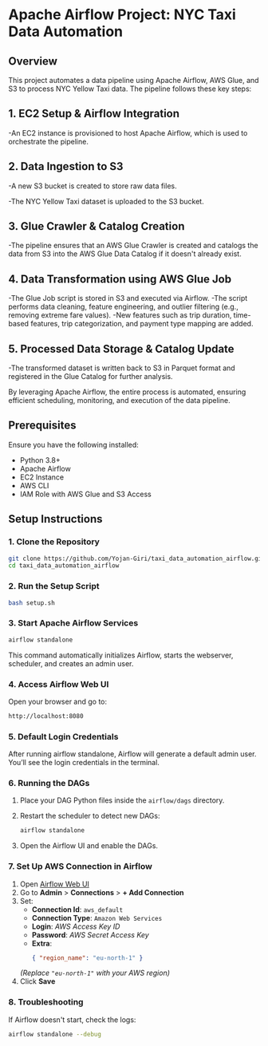 # Apache Airflow Project: NYC Taxi Data Automation

## Overview
This project automates a data pipeline using Apache Airflow, AWS Glue, and S3 to process NYC Yellow Taxi data. The pipeline follows these key steps:

## 1. EC2 Setup & Airflow Integration

-An EC2 instance is provisioned to host Apache Airflow, which is used to orchestrate the pipeline.

## 2. Data Ingestion to S3

-A new S3 bucket is created to store raw data files.

-The NYC Yellow Taxi dataset is uploaded to the S3 bucket.

## 3. Glue Crawler & Catalog Creation

-The pipeline ensures that an AWS Glue Crawler is created and catalogs the data from S3 into the AWS Glue Data Catalog if it doesn't already exist.

## 4. Data Transformation using AWS Glue Job

-The Glue Job script is stored in S3 and executed via Airflow.
-The script performs data cleaning, feature engineering, and outlier filtering (e.g., removing extreme fare values).
-New features such as trip duration, time-based features, trip categorization, and payment type mapping are added.
## 5. Processed Data Storage & Catalog Update

-The transformed dataset is written back to S3 in Parquet format and registered in the Glue Catalog for further analysis.

By leveraging Apache Airflow, the entire process is automated, ensuring efficient scheduling, monitoring, and execution of the data pipeline. 

## Prerequisites
Ensure you have the following installed:

- Python 3.8+
- Apache Airflow
- EC2 Instance
- AWS CLI 
- IAM Role with AWS Glue and S3 Access

## Setup Instructions

### 1. Clone the Repository

```bash
git clone https://github.com/Yojan-Giri/taxi_data_automation_airflow.git
cd taxi_data_automation_airflow
```
### 2. Run the Setup Script

```bash
bash setup.sh
```
### 3. Start Apache Airflow Services

```bash
airflow standalone
```
This command automatically initializes Airflow, starts the webserver, scheduler, and creates an admin user.

### 4. Access Airflow Web UI
Open your browser and go to:

```bash
http://localhost:8080
```

### 5. Default Login Credentials

After running airflow standalone, Airflow will generate a default admin user. You’ll see the login credentials in the terminal.

### 6. Running the DAGs

1. Place your DAG Python files inside the `airflow/dags` directory.

2. Restart the scheduler to detect new DAGs:

   ```bash
   airflow standalone
   ```
3. Open the Airflow UI and enable the DAGs.

### 7. Set Up AWS Connection in Airflow  

1. Open [Airflow Web UI](http://localhost:8080)  
2. Go to **Admin** > **Connections** > **+ Add Connection**  
3. Set:  
   - **Connection Id**: `aws_default`  
   - **Connection Type**: `Amazon Web Services`  
   - **Login**: *AWS Access Key ID*  
   - **Password**: *AWS Secret Access Key*  
   - **Extra**:  
     ```json
     { "region_name": "eu-north-1" }
     ```
   *(Replace `"eu-north-1"` with your AWS region)*  
4. Click **Save**  


### 8.  Troubleshooting

If Airflow doesn't start, check the logs:

```bash
airflow standalone --debug
```
